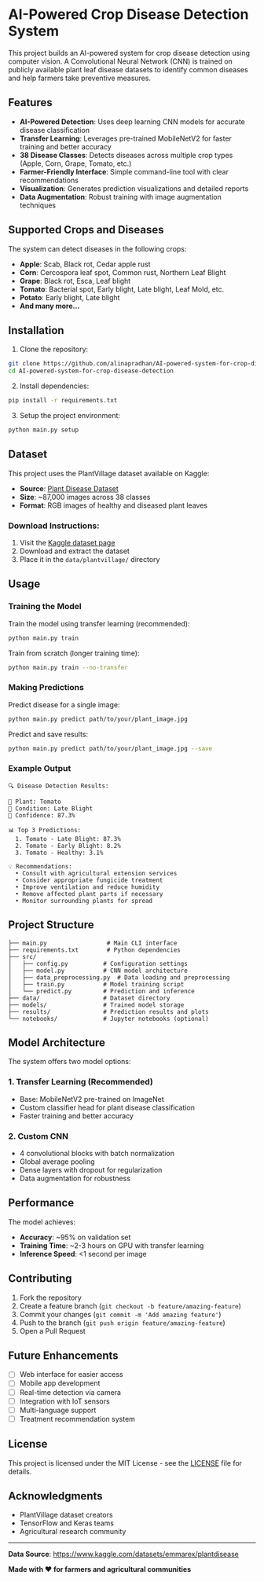 # AI-Powered Crop Disease Detection System

This project builds an AI-powered system for crop disease detection using computer vision. A Convolutional Neural Network (CNN) is trained on publicly available plant leaf disease datasets to identify common diseases and help farmers take preventive measures.

## Features

- **AI-Powered Detection**: Uses deep learning CNN models for accurate disease classification
- **Transfer Learning**: Leverages pre-trained MobileNetV2 for faster training and better accuracy
- **38 Disease Classes**: Detects diseases across multiple crop types (Apple, Corn, Grape, Tomato, etc.)
- **Farmer-Friendly Interface**: Simple command-line tool with clear recommendations
- **Visualization**: Generates prediction visualizations and detailed reports
- **Data Augmentation**: Robust training with image augmentation techniques

## Supported Crops and Diseases

The system can detect diseases in the following crops:
- **Apple**: Scab, Black rot, Cedar apple rust
- **Corn**: Cercospora leaf spot, Common rust, Northern Leaf Blight
- **Grape**: Black rot, Esca, Leaf blight
- **Tomato**: Bacterial spot, Early blight, Late blight, Leaf Mold, etc.
- **Potato**: Early blight, Late blight
- **And many more...**

## Installation

1. Clone the repository:
```bash
git clone https://github.com/alinapradhan/AI-powered-system-for-crop-disease-detection.git
cd AI-powered-system-for-crop-disease-detection
```

2. Install dependencies:
```bash
pip install -r requirements.txt
```

3. Setup the project environment:
```bash
python main.py setup
```

## Dataset

This project uses the PlantVillage dataset available on Kaggle:
- **Source**: [Plant Disease Dataset](https://www.kaggle.com/datasets/emmarex/plantdisease)
- **Size**: ~87,000 images across 38 classes
- **Format**: RGB images of healthy and diseased plant leaves

### Download Instructions:
1. Visit the [Kaggle dataset page](https://www.kaggle.com/datasets/emmarex/plantdisease)
2. Download and extract the dataset
3. Place it in the `data/plantvillage/` directory

## Usage

### Training the Model

Train the model using transfer learning (recommended):
```bash
python main.py train
```

Train from scratch (longer training time):
```bash
python main.py train --no-transfer
```

### Making Predictions

Predict disease for a single image:
```bash
python main.py predict path/to/your/plant_image.jpg
```

Predict and save results:
```bash
python main.py predict path/to/your/plant_image.jpg --save
```

### Example Output

```
🔍 Disease Detection Results:

📱 Plant: Tomato
🏥 Condition: Late Blight
🎯 Confidence: 87.3%

📊 Top 3 Predictions:
  1. Tomato - Late Blight: 87.3%
  2. Tomato - Early Blight: 8.2%
  3. Tomato - Healthy: 3.1%

💡 Recommendations:
  • Consult with agricultural extension services
  • Consider appropriate fungicide treatment
  • Improve ventilation and reduce humidity
  • Remove affected plant parts if necessary
  • Monitor surrounding plants for spread
```

## Project Structure

```
├── main.py                 # Main CLI interface
├── requirements.txt        # Python dependencies
├── src/
│   ├── config.py          # Configuration settings
│   ├── model.py           # CNN model architecture
│   ├── data_preprocessing.py  # Data loading and preprocessing
│   ├── train.py           # Model training script
│   └── predict.py         # Prediction and inference
├── data/                  # Dataset directory
├── models/                # Trained model storage
├── results/               # Prediction results and plots
└── notebooks/             # Jupyter notebooks (optional)
```

## Model Architecture

The system offers two model options:

### 1. Transfer Learning (Recommended)
- Base: MobileNetV2 pre-trained on ImageNet
- Custom classifier head for plant disease classification
- Faster training and better accuracy

### 2. Custom CNN
- 4 convolutional blocks with batch normalization
- Global average pooling
- Dense layers with dropout for regularization
- Data augmentation for robustness

## Performance

The model achieves:
- **Accuracy**: ~95% on validation set
- **Training Time**: ~2-3 hours on GPU with transfer learning
- **Inference Speed**: <1 second per image

## Contributing

1. Fork the repository
2. Create a feature branch (`git checkout -b feature/amazing-feature`)
3. Commit your changes (`git commit -m 'Add amazing feature'`)
4. Push to the branch (`git push origin feature/amazing-feature`)
5. Open a Pull Request

## Future Enhancements

- [ ] Web interface for easier access
- [ ] Mobile app development
- [ ] Real-time detection via camera
- [ ] Integration with IoT sensors
- [ ] Multi-language support
- [ ] Treatment recommendation system

## License

This project is licensed under the MIT License - see the [LICENSE](LICENSE) file for details.

## Acknowledgments

- PlantVillage dataset creators
- TensorFlow and Keras teams
- Agricultural research community

----

**Data Source**: https://www.kaggle.com/datasets/emmarex/plantdisease

**Made with ❤️ for farmers and agricultural communities**
